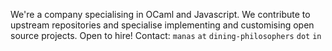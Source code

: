 We're a company specialising in OCaml and Javascript. We contribute to upstream repositories and specialise implementing and customising open source projects. Open to hire! Contact: `manas` `at` `dining-philosophers` `dot` `in`
